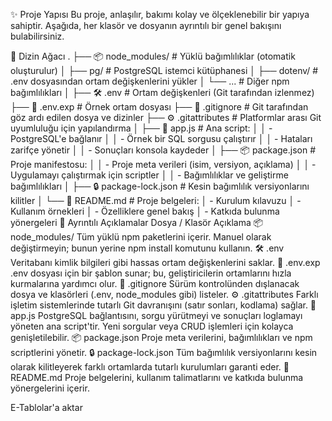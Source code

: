 ✨ Proje Yapısı
Bu proje, anlaşılır, bakımı kolay ve ölçeklenebilir bir yapıya sahiptir. Aşağıda, her klasör ve dosyanın ayrıntılı bir genel bakışını bulabilirsiniz.

📁 Dizin Ağacı
.
├── 📦 node_modules/ # Yüklü bağımlılıklar (otomatik oluşturulur)
│ ├── pg/ # PostgreSQL istemci kütüphanesi
│ ├── dotenv/ # .env dosyasından ortam değişkenlerini yükler
│ └── ... # Diğer npm bağımlılıkları
│
├── 🛠 .env # Ortam değişkenleri (Git tarafından izlenmez)
├── 📄 .env.exp # Örnek ortam dosyası
├── 📝 .gitignore # Git tarafından göz ardı edilen dosya ve dizinler
├── ⚙️ .gitattributes # Platformlar arası Git uyumluluğu için yapılandırma
│
├── 🚀 app.js # Ana script:
│ │ - PostgreSQL'e bağlanır
│ │ - Örnek bir SQL sorgusu çalıştırır
│ │ - Hataları zarifçe yönetir
│ │ - Sonuçları konsola kaydeder
│
├── 📦 package.json # Proje manifestosu:
│ │ - Proje meta verileri (isim, versiyon, açıklama)
│ │ - Uygulamayı çalıştırmak için scriptler
│ │ - Bağımlılıklar ve geliştirme bağımlılıkları
│
├── 🔒 package-lock.json # Kesin bağımlılık versiyonlarını kilitler
│
└── 📖 README.md # Proje belgeleri:
│ - Kurulum kılavuzu
│ - Kullanım örnekleri
│ - Özelliklere genel bakış
│ - Katkıda bulunma yönergeleri
📌 Ayrıntılı Açıklamalar
Dosya / Klasör	Açıklama
📦 node_modules/	Tüm yüklü npm paketlerini içerir. Manuel olarak değiştirmeyin; bunun yerine npm install komutunu kullanın.
🛠 .env	Veritabanı kimlik bilgileri gibi hassas ortam değişkenlerini saklar.
📄 .env.exp	.env dosyası için bir şablon sunar; bu, geliştiricilerin ortamlarını hızla kurmalarına yardımcı olur.
📝 .gitignore	Sürüm kontrolünden dışlanacak dosya ve klasörleri (.env, node_modules gibi) listeler.
⚙️ .gitattributes	Farklı işletim sistemlerinde tutarlı Git davranışını (satır sonları, kodlama) sağlar.
🚀 app.js	PostgreSQL bağlantısını, sorgu yürütmeyi ve sonuçları loglamayı yöneten ana script'tir. Yeni sorgular veya CRUD işlemleri için kolayca genişletilebilir.
📦 package.json	Proje meta verilerini, bağımlılıkları ve npm scriptlerini yönetir.
🔒 package-lock.json	Tüm bağımlılık versiyonlarını kesin olarak kilitleyerek farklı ortamlarda tutarlı kurulumları garanti eder.
📖 README.md	Proje belgelerini, kullanım talimatlarını ve katkıda bulunma yönergelerini içerir.

E-Tablolar'a aktar

